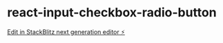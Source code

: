 # react-input-checkbox-radio-button

[Edit in StackBlitz next generation editor ⚡️](https://stackblitz.com/~/github.com/amaity-digi/react-input-checkbox-radio-button)
